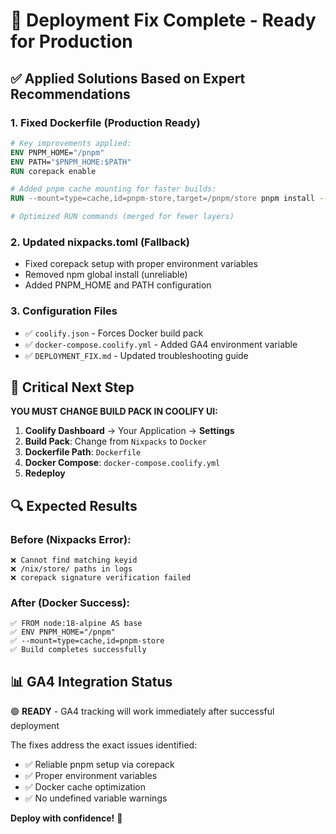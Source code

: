 # 🚀 Deployment Fix Complete - Ready for Production

## ✅ **Applied Solutions Based on Expert Recommendations**

### **1. Fixed Dockerfile (Production Ready)**

```dockerfile
# Key improvements applied:
ENV PNPM_HOME="/pnpm"
ENV PATH="$PNPM_HOME:$PATH"
RUN corepack enable

# Added pnpm cache mounting for faster builds:
RUN --mount=type=cache,id=pnpm-store,target=/pnpm/store pnpm install --frozen-lockfile

# Optimized RUN commands (merged for fewer layers)
```

### **2. Updated nixpacks.toml (Fallback)**

- Fixed corepack setup with proper environment variables
- Removed npm global install (unreliable)
- Added PNPM_HOME and PATH configuration

### **3. Configuration Files**

- ✅ `coolify.json` - Forces Docker build pack
- ✅ `docker-compose.coolify.yml` - Added GA4 environment variable
- ✅ `DEPLOYMENT_FIX.md` - Updated troubleshooting guide

## 🎯 **Critical Next Step**

**YOU MUST CHANGE BUILD PACK IN COOLIFY UI:**

1. **Coolify Dashboard** → Your Application → **Settings**
2. **Build Pack**: Change from `Nixpacks` to `Docker`
3. **Dockerfile Path**: `Dockerfile`
4. **Docker Compose**: `docker-compose.coolify.yml`
5. **Redeploy**

## 🔍 **Expected Results**

### Before (Nixpacks Error):

```
❌ Cannot find matching keyid
❌ /nix/store/ paths in logs
❌ corepack signature verification failed
```

### After (Docker Success):

```
✅ FROM node:18-alpine AS base
✅ ENV PNPM_HOME="/pnpm"
✅ --mount=type=cache,id=pnpm-store
✅ Build completes successfully
```

## 📊 **GA4 Integration Status**

🟢 **READY** - GA4 tracking will work immediately after successful deployment

The fixes address the exact issues identified:

- ✅ Reliable pnpm setup via corepack
- ✅ Proper environment variables
- ✅ Docker cache optimization
- ✅ No undefined variable warnings

**Deploy with confidence!** 🎉
